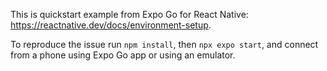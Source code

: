 This is quickstart example from Expo Go for React Native: https://reactnative.dev/docs/environment-setup.

To reproduce the issue run `npm install`, then `npx expo start`, and connect from a phone using Expo Go app or using an emulator.
